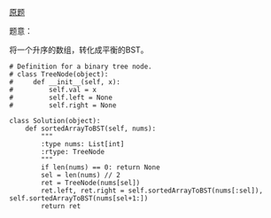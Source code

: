 [原题](https://leetcode.com/problems/convert-sorted-array-to-binary-search-tree/)


题意：

将一个升序的数组，转化成平衡的BST。

```
# Definition for a binary tree node.
# class TreeNode(object):
#     def __init__(self, x):
#         self.val = x
#         self.left = None
#         self.right = None

class Solution(object):
    def sortedArrayToBST(self, nums):
        """
        :type nums: List[int]
        :rtype: TreeNode
        """
        if len(nums) == 0: return None
        sel = len(nums) // 2
        ret = TreeNode(nums[sel])
        ret.left, ret.right = self.sortedArrayToBST(nums[:sel]), self.sortedArrayToBST(nums[sel+1:])
        return ret
```